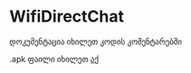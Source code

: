 # WifiDirectChat

დოკუმენტაცია იხილეთ კოდის კომენტარებში

.apk ფაილი იხილეთ [აქ](https://github.com/bakurits/WifiDirectChat/blob/e52b55174a68c1940b699e4a2366436807ec9509/app-debug.apk)

